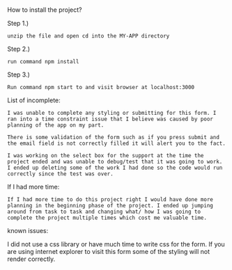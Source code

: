#####

How to install the project?

Step 1.)

    unzip the file and open cd into the MY-APP directory

Step 2.)

    run command npm install

Step 3.)

    Run command npm start to and visit browser at localhost:3000

List of incomplete: 

    I was unable to complete any styling or submitting for this form. I ran into a time constraint issue that I believe was caused by poor planning of the app on my part. 

    There is some validation of the form such as if you press submit and the email field is not correctly filled it will alert you to the fact.

    I was working on the select box for the support at the time the project ended and was unable to debug/test that it was going to work. I ended up deleting some of the work I had done so the code would run correctly since the test was over.

If I had more time:

    If I had more time to do this project right I would have done more planning in the beginning phase of the project. I ended up jumping around from task to task and changing what/ how I was going to complete the project multiple times which cost me valuable time.  

known issues:

I did not use a css library or have much time to write css for the form. If you are using internet explorer to visit this form some of the styling will not render correctly.